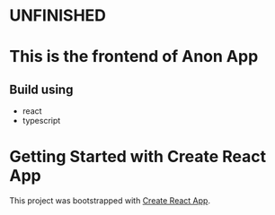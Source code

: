 # UNFINISHED

# This is the frontend of Anon App
## Build using 
- react
- typescript

# Getting Started with Create React App

This project was bootstrapped with [Create React App](https://github.com/facebook/create-react-app).
